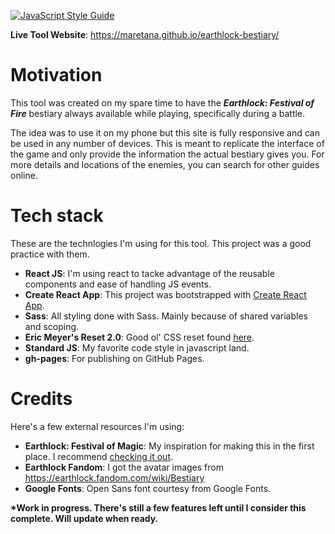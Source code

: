 [![JavaScript Style Guide](https://img.shields.io/badge/code_style-standard-brightgreen.svg)](https://standardjs.com)

__Live Tool Website__: https://maretana.github.io/earthlock-bestiary/

# Motivation
This tool was created on my spare time to have the ___Earthlock: Festival of Fire___ bestiary always available while playing, specifically during a battle.

The idea was to use it on my phone but this site is fully responsive and can be used in any number of devices. This is meant to replicate the interface of the game and only provide the information the actual bestiary gives you. For more details and locations of the enemies, you can search for other guides online.

# Tech stack
These are the technlogies I'm using for this tool. This project was a good practice with them.
* __React JS__: I'm using react to tacke advantage of the reusable components and ease of handling JS events. 
* __Create React App__: This project was bootstrapped with [Create React App](https://github.com/facebook/create-react-app).
* __Sass__: All styling done with Sass. Mainly because of shared variables and scoping.
* __Eric Meyer's Reset 2.0__: Good ol' CSS reset found [here](https://meyerweb.com/eric/tools/css/reset/).
* __Standard JS__: My favorite code style in javascript land.
* __gh-pages__: For publishing on GitHub Pages. 

# Credits
Here's a few external resources I'm using:
* __Earthlock: Festival of Magic__: My inspiration for making this in the first place. I recommend [checking it out](https://www.snowcastlegames.com/earthlock).
* __Earthlock Fandom__: I got the avatar images from https://earthlock.fandom.com/wiki/Bestiary
* __Google Fonts__: Open Sans font courtesy from Google Fonts.

__*Work in progress. There's still a few features left until I consider this complete. Will update when ready.__